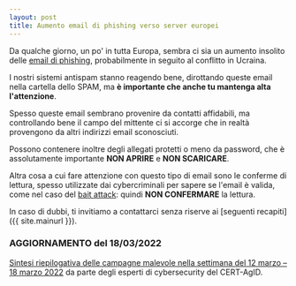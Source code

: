 ```yaml
---
layout: post
title: Aumento email di phishing verso server europei
---
```


Da qualche giorno, un po' in tutta Europa, sembra ci sia un aumento insolito delle [email di phishing](https://it.wikipedia.org/wiki/Phishing), probabilmente in seguito al conflitto in Ucraina.

I nostri sistemi antispam stanno reagendo bene, dirottando queste email nella cartella dello SPAM, ma **è importante che anche tu mantenga alta l'attenzione**.

Spesso queste email sembrano provenire da contatti affidabili, ma controllando bene il campo del mittente ci si accorge che in realtà provengono da altri indirizzi email sconosciuti.

Possono contenere inoltre degli allegati protetti o meno da password, che è assolutamente importante **NON APRIRE** e **NON SCARICARE**.

Altra cosa a cui fare attenzione con questo tipo di email sono le conferme di lettura, spesso utilizzate dai cybercriminali per sapere se l'email è valida, come nel caso del [bait attack](https://www.punto-informatico.it/bait-attack-gmail-bersaglio-preferito/): quindi **NON CONFERMARE** la lettura.

In caso di dubbi, ti invitiamo a contattarci senza riserve ai [seguenti recapiti]({{ site.mainurl }}).

### AGGIORNAMENTO del 18/03/2022

[Sintesi riepilogativa delle campagne malevole nella settimana del 12 marzo – 18 marzo 2022](https://cert-agid.gov.it/news/sintesi-riepilogativa-delle-campagne-malevole-nella-settimana-del-12-marzo-18-marzo-2022/) da parte degli esperti di cybersecurity del CERT-AgID.
